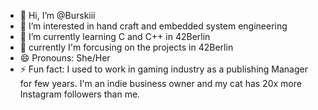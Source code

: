 - 👋 Hi, I’m @Burskiii
- 👀 I’m interested in hand craft and embedded system engineering
- 🌱 I’m currently learning C and C++ in 42Berlin
- 💞️ currently I'm forcusing on the projects in 42Berlin
- 😄 Pronouns: She/Her
- ⚡ Fun fact: I used to work in gaming industry as a publishing Manager for few years. I'm an indie business owner and my cat has 20x more Instagram followers than me.
